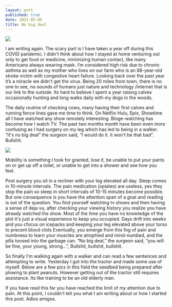 ```yaml
---
layout: post
published: true
date: 2021-05-05
title: No big deal
---
```


<img src="https://jonkalev.s3-us-west-2.amazonaws.com/20210501_03.jpg">


I am writing again. 
The scary part is I have taken a year off during this COVID pandemic. I didn't think about how I stayed at home venturing out only to get food or medicine, minimizing human contact, like many Americans always wearing mask. I’m considered high risk due to chronic asthma as well as my mother who lives on our farm who is an 88-year-old stroke victim with congestive heart failure. Looking back over the past year it’s a miracle we didn't get the virus. 
Being 20 miles from town, there is no one to see, no sounds of humans just nature and technology /internet that is our link to the outside. Its hard to believe I spent a year raising calves occasionally hunting and long walks daily with my dogs in the woods. 

The daily routine of checking cows, many having their first calves and running fence lines gave me time to think. 
On Netflix Hulu, Epix, Showtime all I have watched any show remotely interesting. Binge-watching has become how I watch TV.
The past two months month have been even more confusing as I had surgery on my leg which has led to being in a walker.
“It's no big deal” the surgeon said, “I would do it. it won't be that bad”.
Bullshit.

<img src="https://jonkalev.s3-us-west-2.amazonaws.com/20210510_knee.jpg">
<p>Mobility is something I took for granted, lose it, be unable to put your pants on or get up off a toilet, or unable to get into a shower and see how you feel.

Post surgery you sit in a recliner with your leg elevated all day. Sleep comes in 10-minute intervals. The pain medication (opiates) are useless, yes they stop the pain so sleep in short intervals of 10-15 minutes become possible. But one consequence is you have the attention span of a gnat and reading is out of the question.
 You find yourself watching tv shows and then having a sense of deja vu, after checking your viewing history you realize you have already watched the show. Most of the time you have no knowledge of the plot it's just a visual experience to keep you occupied. Days drift into weeks and you cfocus on icepacks and keeping your leg elevated above your torso to precent blood clots
Eventually, you emerge from this fog of pain and numbness to learn your muscles are atrophied and mind-numbed, and the pills toosed into the garbage can.
“No big deal,” the surgeon said, “you will be fine, your young, strong…”,
Bullshit, bullshit, bullshit.

So finally I'm walking again with a walker and can read a few sentences and attempting to write.
Yesterday I got into the tractor and made some use of myself. Below are a few pics in this field the seedbed being prepared after plowing to plant peanuts. However getting out of the tractor still requires assistance.
Its like training to be an old elderly man.

If you have read this far you have reached the limit of my attention due to pain.
At this point, I couldn't tell you what I am writing about or how I started this post.
Adios amigos.

